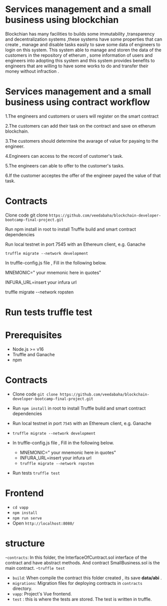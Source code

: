 # Services management and a small business using blockchian
Blockchian has many facilities to builds some immutability ,transparency and decentralization systems ,these systems have some properties that can create , manage and disable tasks easily to save some data of engineers to login on this system. This system able to manage and storen the data of the customers in the repository of etherum , some information of users and engineers into adopting this system and this system provides benefits to engineers that are willing to have some works to do and transfer their money without infraction .
# Services management and a small business using contract workflow
1.The engineers and customers or users will register on the smart contract

2.The customers can add their task on the contract and save on etherum blockchain.

3.The customers should determine the avarage of value for payaing to the engineer.

4.Engineers can access to the record of customer's task.

5.The engineers can able to offer to the customer's tasks.

6.If the customer acceptes the offer of the engineer payed the value of that task. 

# Contracts
Clone code git clone ``https://github.com/veedabaha/blockchain-developer-bootcamp-final-project.git``

Run npm install in root to install Truffle build and smart contract dependencies

Run local testnet in port 7545 with an Ethereum client, e.g. Ganache

`truffle migrate --network development`

In truffle-config.js file , Fill in the following below.

MNEMONIC=" your mnemonic here in quotes"

INFURA_URL=insert your infura url

truffle migrate --network ropsten

Run tests truffle test
=======

# Prerequisites
- Node.js >= v16
- Truffle and Ganache
- npm
# Contracts
- Clone code 
 ``
git clone https://github.com/veedabaha/blockchain-developer-bootcamp-final-project.git
``
- Run `npm install` in root to install Truffle build and smart contract dependencies
- Run local testnet in port `7545` with an Ethereum client, e.g. Ganache
- `truffle migrate --network development `
- In truffle-config.js file , Fill in the following below.
  - MNEMONIC=" your mnemonic here in quotes"
  - INFURA_URL=insert your infura url
  - `truffle migrate --network ropsten `

- Run tests `truffle test`

# Frontend
- `cd vapp`
- `npm install`
- `npm run serve`
- Open `http://localhost:8080/` 

# structure
-`contracts`:  In this folder, the InterfaceOfCuntract.sol interface of the contract and have abstract methods.
   And contract SmallBusiness.sol is the main contract.
-`truffle test`

- `build`: When compile the contract this folder created , its save **data/abi** .
- `migrations`: Migration files for deploying contracts in `contracts` directory.
- `vapp`: Project's Vue frontend.
- `test` : this is where the tests are stored. The test is written in truffle.


